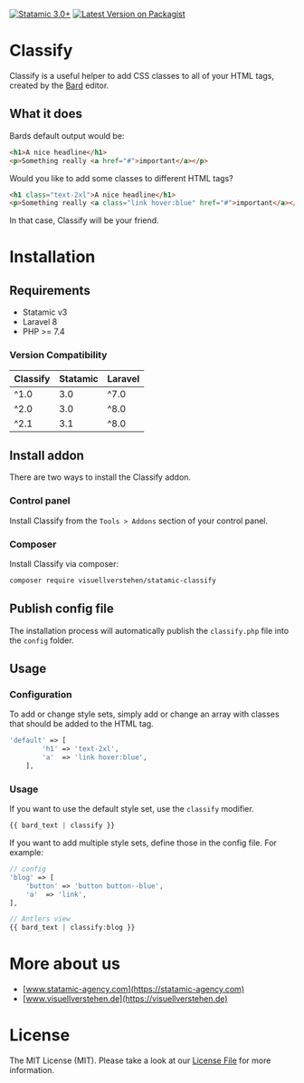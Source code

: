 [![Statamic 3.0+](https://img.shields.io/badge/Statamic-3.0+-FF269E?style=for-the-badge&link=https://statamic.com)](https://statamic.com/addons/visuellverstehen/classify)
[![Latest Version on Packagist](https://img.shields.io/packagist/v/visuellverstehen/statamic-classify.svg?style=for-the-badge)](https://packagist.org/packages/visuellverstehen/statamic-classify)

# Classify
Classify is a useful helper to add CSS classes to all of your HTML tags, created by the [Bard](https://statamic.dev/fieldtypes/bard) editor. 

## What it does
Bards default output would be:
```html
<h1>A nice headline</h1>
<p>Something really <a href="#">important</a></p>
```

Would you like to add some classes to different HTML tags?
```html
<h1 class="text-2xl">A nice headline</h1>
<p>Something really <a class="link hover:blue" href="#">important</a></p>
```

In that case, Classify will be your friend.

# Installation

## Requirements

- Statamic v3
- Laravel 8
- PHP >= 7.4

### Version Compatibility

| Classify  | Statamic | Laravel
|:----------|:---------|:---------
| ^1.0      |  3.0     |  ^7.0
| ^2.0      |  3.0     |  ^8.0
| ^2.1      |  3.1     |  ^8.0

## Install addon

There are two ways to install the Classify addon.

### Control panel

Install Classify from the `Tools > Addons` section of your control panel.

### Composer

Install Classify via composer:

```bash
composer require visuellverstehen/statamic-classify
```

## Publish config file

The installation process will automatically publish the `classify.php` file into the `config` folder.

## Usage

### Configuration
To add or change style sets, simply add or change an array with classes that should be added to the HTML tag.
```php
'default' => [
        'h1' => 'text-2xl',
        'a'  => 'link hover:blue',
    ],
```

### Usage

If you want to use the default style set, use the `classify` modifier. 
```php
{{ bard_text | classify }}
```

If you want to add multiple style sets, define those in the config file. For example:
```php
// config
'blog' => [
    'button' => 'button button--blue',
    'a'  => 'link',
],

// Antlers view
{{ bard_text | classify:blog }}
```

# More about us
- [www.statamic-agency.com](https://statamic-agency.com)
- [www.visuellverstehen.de](https://visuellverstehen.de)

# License
The MIT License (MIT). Please take a look at our [License File](LICENSE.md) for more information.
